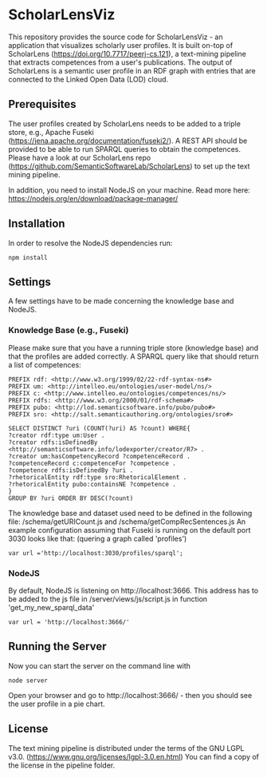 # ScholarLensViz
This repository provides the source code for ScholarLensViz - an application that visualizes scholarly user profiles. 
It is built on-top of ScholarLens (https://doi.org/10.7717/peerj-cs.121), a text-mining pipeline that extracts competences from a user's publications. The output of ScholarLens is a semantic user profile in an RDF graph with entries that are connected to the Linked Open Data (LOD) cloud. 

## Prerequisites
The user profiles created by ScholarLens needs to be added to a triple store, e.g., Apache Fuseki (https://jena.apache.org/documentation/fuseki2/). A REST API should be provided to be able to run SPARQL queries to obtain the competences.
Please have a look at our ScholarLens repo (https://github.com/SemanticSoftwareLab/ScholarLens) to set up the text mining pipeline.

In addition, you need to install NodeJS on your machine. Read more here: https://nodejs.org/en/download/package-manager/

## Installation
In order to resolve the NodeJS dependencies run:

```npm install```

## Settings
A few settings have to be made concerning the knowledge base and NodeJS.

### Knowledge Base (e.g., Fuseki)
Please make sure that you have a running triple store (knowledge base) and that the profiles are added correctly. A SPARQL query like that should return a list of competences:

```
PREFIX rdf: <http://www.w3.org/1999/02/22-rdf-syntax-ns#>
PREFIX um: <http://intelleo.eu/ontologies/user-model/ns/>
PREFIX c: <http://www.intelleo.eu/ontologies/competences/ns/>
PREFIX rdfs: <http://www.w3.org/2000/01/rdf-schema#>
PREFIX pubo: <http://lod.semanticsoftware.info/pubo/pubo#>
PREFIX sro: <http://salt.semanticauthoring.org/ontologies/sro#>

SELECT DISTINCT ?uri (COUNT(?uri) AS ?count) WHERE{
?creator rdf:type um:User .
?creator rdfs:isDefinedBy <http://semanticsoftware.info/lodexporter/creator/R7> .
?creator um:hasCompetencyRecord ?competenceRecord .
?competenceRecord c:competenceFor ?competence .
?competence rdfs:isDefinedBy ?uri .
?rhetoricalEntity rdf:type sro:RhetoricalElement .
?rhetoricalEntity pubo:containsNE ?competence .
} 
GROUP BY ?uri ORDER BY DESC(?count)
```


The knowledge base and dataset used need to be defined in the following file: /schema/getURICount.js and /schema/getCompRecSentences.js
An example configuration assuming that Fuseki is running on the default port 3030 looks like that: (quering a graph called 'profiles')

```var url ='http://localhost:3030/profiles/sparql';```

### NodeJS
By default, NodeJS is listening on http://localhost:3666. This address has to be added to the js file in /server/views/js/script.js
in function 'get_my_new_sparql_data'

 ```var url = 'http://localhost:3666/'```

## Running the Server
Now you can start the server on the command line with

```node server```

Open your browser and go to http://localhost:3666/ - then you should see the user profile in a pie chart.

## License
The text mining pipeline is distributed under the terms of the GNU LGPL v3.0. (https://www.gnu.org/licenses/lgpl-3.0.en.html) You can find a copy of the license in the pipeline folder.

